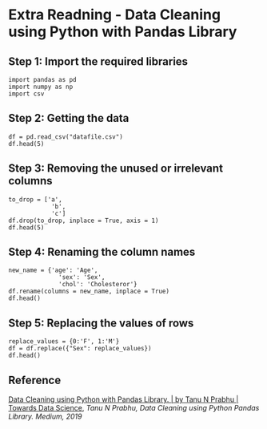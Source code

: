 # Extra Readning - Data Cleaning using Python with Pandas Library 
## Step 1: Import the required libraries 
```
import pandas as pd
import numpy as np
import csv 
```

## Step 2: Getting the data
```
df = pd.read_csv("datafile.csv")
df.head(5)
```

## Step 3: Removing the unused or irrelevant columns 
```
to_drop = ['a',
			'b',
			'c']
df.drop(to_drop, inplace = True, axis = 1) 
df.head(5)
```

## Step 4: Renaming the column names
```
new_name = {'age': 'Age', 
			  'sex': 'Sex',
			  'chol': 'Cholesteror'}
df.rename(columns = new_name, inplace = True)
df.head()
```

## Step 5: Replacing the values of rows 
```
replace_values = {0:'F', 1:'M'}
df = df.replace({"Sex": replace_values})
df.head()
```

## Reference 
[Data Cleaning using Python with Pandas Library. | by Tanu N Prabhu | Towards Data Science](https://towardsdatascience.com/data-cleaning-with-python-using-pandas-library-c6f4a68ea8eb), *Tanu N Prabhu, Data Cleaning using Python Pandas Library. Medium, 2019*